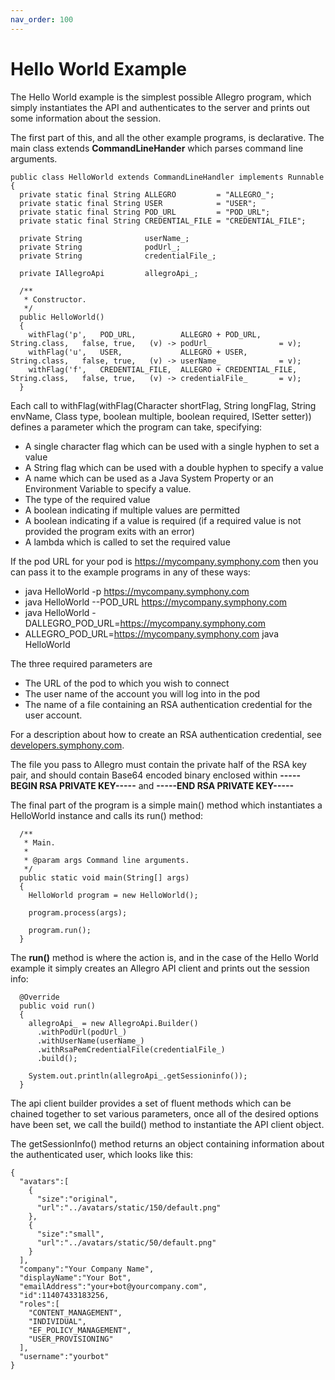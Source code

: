 ```yaml
---
nav_order: 100
---
```

# Hello World Example
The Hello World example is the simplest possible Allegro program, which simply instantiates the API and authenticates
to the server and prints out some information about the session.
 
The first part of this, and all the other example programs, is declarative. The main class extends **CommandLineHander**
which parses command line arguments.

```
public class HelloWorld extends CommandLineHandler implements Runnable
{
  private static final String ALLEGRO         = "ALLEGRO_";
  private static final String USER            = "USER";
  private static final String POD_URL         = "POD_URL";
  private static final String CREDENTIAL_FILE = "CREDENTIAL_FILE";
  
  private String              userName_;
  private String              podUrl_;
  private String              credentialFile_;
  
  private IAllegroApi         allegroApi_;

  /**
   * Constructor.
   */
  public HelloWorld()
  {
    withFlag('p',   POD_URL,          ALLEGRO + POD_URL,          String.class,   false, true,   (v) -> podUrl_               = v);
    withFlag('u',   USER,             ALLEGRO + USER,             String.class,   false, true,   (v) -> userName_             = v);
    withFlag('f',   CREDENTIAL_FILE,  ALLEGRO + CREDENTIAL_FILE,  String.class,   false, true,   (v) -> credentialFile_       = v);
  }
```

Each call to withFlag(withFlag(Character shortFlag, String longFlag, String envName, Class<T> type, boolean multiple, boolean required, ISetter<T> setter)) defines a parameter which the program can take, specifying:

+ A single character flag which can be used with a single hyphen to set a value
+ A String flag which can be used with a double hyphen to specify a value
+ A name which can be used as a Java System Property or an Environment Variable to specify a value.
+ The type of the required value
+ A boolean indicating if multiple values are permitted
+ A boolean indicating if a value is required (if a required value is not provided the program exits with an error)
+ A lambda which is called to set the required value

If the pod URL for your pod is https://mycompany.symphony.com then you can pass it to the example programs in any
of these ways:

+ java HelloWorld -p https://mycompany.symphony.com
+ java HelloWorld --POD_URL https://mycompany.symphony.com
+ java HelloWorld -DALLEGRO\_POD\_URL=https://mycompany.symphony.com
+ ALLEGRO\_POD\_URL=https://mycompany.symphony.com java HelloWorld

The three required parameters are

+ The URL of the pod to which you wish to connect
+ The user name of the account you will log into in the pod
+ The name of a file containing an RSA authentication credential for the user account.

For a description about how to create an RSA authentication credential, see [developers.symphony.com](https://developers.symphony.com/restapi/docs/rsa-bot-authentication-workflow).

The file you pass to Allegro must contain the private half of the RSA key pair, and should contain Base64 encoded binary
enclosed within __\-\-\-\-\-BEGIN RSA PRIVATE KEY\-\-\-\-\-__ and __\-\-\-\-\-END RSA PRIVATE KEY\-\-\-\-\-__

The final part of the program is a simple main() method which instantiates a HelloWorld instance and calls its run() method:

```
  /**
   * Main.
   * 
   * @param args Command line arguments.
   */
  public static void main(String[] args)
  {
    HelloWorld program = new HelloWorld();
    
    program.process(args);
    
    program.run();
  }
```

The **run()** method is where the action is, and in the case of the Hello World example it simply creates an
Allegro API client and prints out the session info:

```
  @Override
  public void run()
  {
    allegroApi_ = new AllegroApi.Builder()
      .withPodUrl(podUrl_)
      .withUserName(userName_)
      .withRsaPemCredentialFile(credentialFile_)
      .build();
    
    System.out.println(allegroApi_.getSessioninfo());
  }
```

The api client builder provides a set of fluent methods which can be chained together to set various parameters,
once all of the desired options have been set, we call the build() method to instantiate the API client object.

The getSessionInfo() method returns an object containing information about the authenticated user, which 
looks like this:

```
{
  "avatars":[
    {
      "size":"original",
      "url":"../avatars/static/150/default.png"
    },
    {
      "size":"small",
      "url":"../avatars/static/50/default.png"
    }
  ],
  "company":"Your Company Name",
  "displayName":"Your Bot",
  "emailAddress":"your+bot@yourcompany.com",
  "id":11407433183256,
  "roles":[
    "CONTENT_MANAGEMENT",
    "INDIVIDUAL",
    "EF_POLICY_MANAGEMENT",
    "USER_PROVISIONING"
  ],
  "username":"yourbot"
}
```


 
